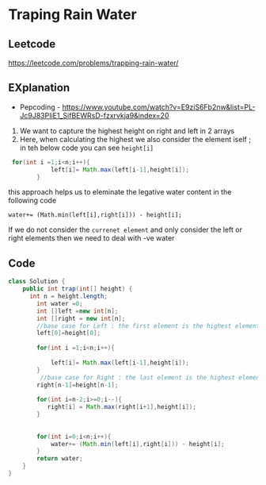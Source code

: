 # Traping Rain Water

## Leetcode 
https://leetcode.com/problems/trapping-rain-water/

## EXplanation 
- Pepcoding - https://www.youtube.com/watch?v=E9ziS6Fb2nw&list=PL-Jc9J83PIiE1_SifBEWRsD-fzxrvkja9&index=20 

1. We want to capture the highest height on right and left in 2 arrays 
2. Here, when calculating the highest we also consider the element iself  ; in teh below code you can see `height[i]`
````java
 for(int i =1;i<n;i++){
            left[i]= Math.max(left[i-1],height[i]);
        }
````
this approach helps us to eleminate the legative water content in the following code
````
water+= (Math.min(left[i],right[i])) - height[i];
````

If we do not consider the `currenet element` and only consider the left or right elements then we need to deal with -ve water 


## Code
````java
class Solution {
    public int trap(int[] height) {
      int n = height.length;
        int water =0;
        int []left =new int[n];
        int []right = new int[n];
        //base case for Left : the first element is the highest element so far 
        left[0]=height[0];
        
        for(int i =1;i<n;i++){
            
            left[i]= Math.max(left[i-1],height[i]);
        }
         //base case for Right : the last element is the highest element so far 
        right[n-1]=height[n-1];
        
        for(int i=n-2;i>=0;i--){
           right[i] = Math.max(right[i+1],height[i]);
        }
        
        
        for(int i=0;i<n;i++){
            water+= (Math.min(left[i],right[i])) - height[i];
        }
        return water;
    }
}
````
